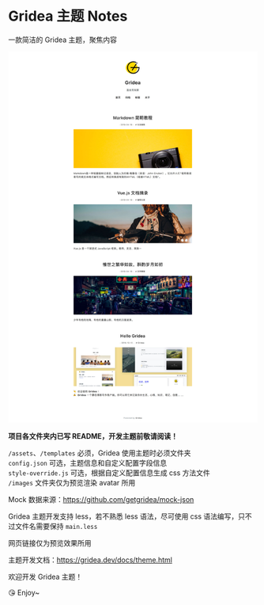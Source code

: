 # Gridea 主题 Notes

一款简洁的 Gridea 主题，聚焦内容

<div align="center">
  <img src="theme.jpg">
</div>

**项目各文件夹内已写 README，开发主题前敬请阅读！**

`/assets`、`/templates` 必须，Gridea 使用主题时必须文件夹  
`config.json` 可选，主题信息和自定义配置字段信息  
`style-override.js` 可选，根据自定义配置信息生成 css 方法文件  
`/images` 文件夹仅为预览渲染 avatar 所用  

Mock 数据来源：https://github.com/getgridea/mock-json

Gridea 主题开发支持 less，若不熟悉 less 语法，尽可使用 css 语法编写，只不过文件名需要保持 `main.less`

网页链接仅为预览效果所用

主题开发文档：https://gridea.dev/docs/theme.html

欢迎开发 Gridea 主题！

😘 Enjoy~
